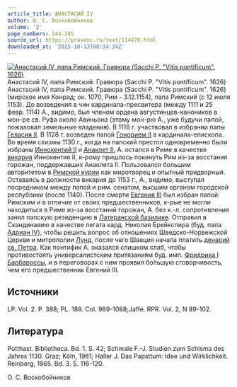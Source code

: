 ```yaml
---
article_title: АНАСТАСИЙ IV
author: О. С. Воскобойников
volume: '2'
page_numbers: 244-245
source_url: https://pravenc.ru/text/114870.html
downloaded_at: '2025-10-13T08:34:34Z'
---
```


[![Анастасий IV, папа Римский. Гравюра (Sacchi P. &quot;Vitis pontificum&quot;. 1626)](https://pravenc.ru/data/307/448/1234/i200.jpg "Кликните для увеличения картинки")](https://pravenc.ru/data/307/448/1234/i400.jpg)Анастасий IV, папа Римский. Гравюра (Sacchi P. "Vitis pontificum". 1626)  
Анастасий IV, папа Римский. Гравюра (Sacchi P. "Vitis pontificum". 1626)(мирское имя Конрад; ок. 1070, Рим - 3.12.1154), папа Римский (с 12 июля 1153). До возведения в чин кардинала-пресвитера (между 1111 и 25 февр. 1114) А., видимо, был членом ордена августинцев-каноников в мон-ре св. Руфа около Авиньона (этому мон-рю А., уже будучи папой, пожаловал земельные владения). В 1118 г. участвовал в избрании папы [Геласия II](<https://pravenc.ru/text/Геласия II.html>). В 1128 г. возведен папой [Гонорием II](<https://pravenc.ru/text/Гонорием II.html>) в кардинала-епископа. Во время схизмы 1130 г., когда на папский престол одновременно были избраны [Иннокентий II](<https://pravenc.ru/text/Иннокентий II.html>) и [Анаклет II](<https://pravenc.ru/text/Анаклет II.html>), А. остался в Риме в качестве [викария](https://pravenc.ru/text/викария.html) Иннокентия II, к-рому пришлось покинуть Рим из-за восстания горожан, поддержавших Анаклета II. Пользовался большим авторитетом в [Римской курии](<https://pravenc.ru/text/Римская курия.html>) как миротворец и опытный придворный. Оставаясь в должности викария до 1153 г., А., видимо, выступал посредником между папой и рим. сенатом, высшим органом городской республики (после 1140). После смерти [Евгения III](<https://pravenc.ru/text/Евгений III.html>) был избран папой Римским и в отличие от своих предшественников, к-рые не могли находиться в Риме из-за восстаний горожан, А. без к.-л. сопротивления занял папскую резиденцию в [Латеранской базилике](<https://pravenc.ru/text/Латеранской базилике.html>). Отправил в Скандинавию в качестве легата кард. Николая Брейкспира (буд. папа [Адриан IV](<https://pravenc.ru/text/Адриан IV.html>)), чтобы решить вопрос об отношениях Шведско-Норвежской Церкви и митрополии [Лунд](https://pravenc.ru/text/Лунд.html), после чего Швеция начала платить [денарий св. Петра](<https://pravenc.ru/text/денарий св  Петра.html>). Как понтифик А. оказался слишком слаб, чтобы противостоять универсалистским притязаниям буд. имп. [Фридриха I Барбароссы](<https://pravenc.ru/text/Фридриха I Барбароссы.html>), и в переговорах с ним проявил бо́льшую сговорчивость, чем его предшественник Евгений III.

## Источники

LP. Vol. 2. P. 388; PL. 188. Col. 989-1088;Jaffé. RPR. Vol. 2, N 89-102.

## Литература

Potthast. Bibliotheca. Bd. 1. S. 42; Schmale F.-J. Studien zum Schisma des Jahres 1130. Graz; Köln, 1961; Haller J. Das Papsttum: Idee und Wirklichkeit. Reinberg, 1965. Bd. 3. S. 116-120.

О. С. Воскобойников
